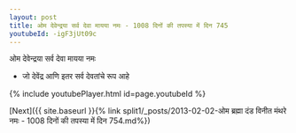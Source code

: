 ```yaml
---
layout: post
title: ओम देवेन्द्रया सर्व देवा मायया नमः - 1008 दिनों की तपस्या में दिन 745
youtubeId: -igF3jUt09c
---
```

 
 
 ओम देवेन्द्रया सर्व देवा मायया नमः  
 
 -  जो देवेंद्र आणि इतर सर्व देवतांचे रूप आहे 
 
  
 
  
 
 
 
 
 
 


{% include youtubePlayer.html id=page.youtubeId %}
 
[Next]({{ site.baseurl }}{% link  split1/_posts/2013-02-02-ओम ब्रह्मा दंड विनीत मंथरे नमः - 1008 दिनों की तपस्या में दिन 754.md%})
 
